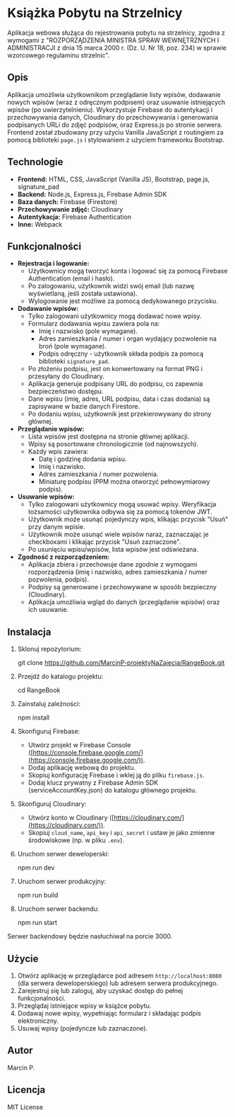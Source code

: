 # Książka Pobytu na Strzelnicy

Aplikacja webowa służąca do rejestrowania pobytu na strzelnicy, zgodna z wymogami z "ROZPORZĄDZENIA MINISTRA SPRAW WEWNĘTRZNYCH I ADMINISTRACJI z dnia 15 marca 2000 r. (Dz. U. Nr 18, poz. 234) w sprawie wzorcowego regulaminu strzelnic".

## Opis

Aplikacja umożliwia użytkownikom przeglądanie listy wpisów, dodawanie nowych wpisów (wraz z odręcznym podpisem) oraz usuwanie istniejących wpisów (po uwierzytelnieniu). 
Wykorzystuje Firebase do autentykacji i przechowywania danych, Cloudinary do przechowywania i generowania podpisanych URLi do zdjęć podpisów, oraz Express.js po stronie serwera. 
Frontend został zbudowany przy użyciu Vanilla JavaScript z routingiem za pomocą biblioteki `page.js` i stylowaniem z użyciem frameworku Bootstrap.

## Technologie

*   **Frontend:** HTML, CSS, JavaScript (Vanilla JS), Bootstrap, page.js, signature\_pad
*   **Backend:** Node.js, Express.js,  Firebase Admin SDK
*   **Baza danych:** Firebase (Firestore)
*   **Przechowywanie zdjęć:** Cloudinary
*   **Autentykacja:** Firebase Authentication
*   **Inne:** Webpack

## Funkcjonalności

*   **Rejestracja i logowanie:**
    *   Użytkownicy mogą tworzyć konta i logować się za pomocą Firebase Authentication (email i hasło).
    *   Po zalogowaniu, użytkownik widzi swój email (lub nazwę wyświetlaną, jeśli została ustawiona).
    *   Wylogowanie jest możliwe za pomocą dedykowanego przycisku.
*   **Dodawanie wpisów:**
    *   Tylko zalogowani użytkownicy mogą dodawać nowe wpisy.
    *   Formularz dodawania wpisu zawiera pola na:
        *   Imię i nazwisko (pole wymagane).
        *   Adres zamieszkania / numer i organ wydający pozwolenie na broń (pole wymagane).
        *   Podpis odręczny - użytkownik składa podpis za pomocą biblioteki `signature_pad`.
    *   Po złożeniu podpisu, jest on konwertowany na format PNG i przesyłany do Cloudinary.
    *   Aplikacja generuje podpisany URL do podpisu, co zapewnia bezpieczeństwo dostępu.
    *   Dane wpisu (imię, adres, URL podpisu, data i czas dodania) są zapisywane w bazie danych Firestore.
    *   Po dodaniu wpisu, użytkownik jest przekierowywany do strony głównej.
*   **Przeglądanie wpisów:**
    *   Lista wpisów jest dostępna na stronie głównej aplikacji.
    *   Wpisy są posortowane chronologicznie (od najnowszych).
    *   Każdy wpis zawiera:
        *   Datę i godzinę dodania wpisu.
        *   Imię i nazwisko.
        *   Adres zamieszkania / numer pozwolenia.
        *   Miniaturę podpisu (PPM można otworzyć pełnowymiarowy podpis).
*   **Usuwanie wpisów:**
    *   Tylko zalogowani użytkownicy mogą usuwać wpisy. Weryfikacja tożsamości użytkownika odbywa się za pomocą tokenów JWT.
    *   Użytkownik może usunąć pojedynczy wpis, klikając przycisk "Usuń" przy danym wpisie.
    *   Użytkownik może usunąć wiele wpisów naraz, zaznaczając je checkboxami i klikając przycisk "Usuń zaznaczone".
    *   Po usunięciu wpisu/wpisów, lista wpisów jest odświeżana.
*   **Zgodność z rozporządzeniem:**
    *   Aplikacja zbiera i przechowuje dane zgodnie z wymogami rozporządzenia (imię i nazwisko, adres zamieszkania / numer pozwolenia, podpis).
    *   Podpisy są generowane i przechowywane w sposób bezpieczny (Cloudinary).
    *   Aplikacja umożliwia wgląd do danych (przeglądanie wpisów) oraz ich usuwanie.

## Instalacja

1.  Sklonuj repozytorium:

    git clone https://github.com/MarcinP-projektyNaZajecia/RangeBook.git

2.  Przejdź do katalogu projektu:

    cd RangeBook

3.  Zainstaluj zależności:

    npm install

4.  Skonfiguruj Firebase:

    *   Utwórz projekt w Firebase Console ([https://console.firebase.google.com/](https://console.firebase.google.com/)).
    *   Dodaj aplikację webową do projektu.
    *   Skopiuj konfigurację Firebase i wklej ją do pliku `firebase.js`.
    *   Dodaj klucz prywatny z Firebase Admin SDK (serviceAccountKey.json) do katalogu głównego projektu.

5.  Skonfiguruj Cloudinary:

    *   Utwórz konto w Cloudinary ([https://cloudinary.com/](https://cloudinary.com/)).
    *   Skopiuj `cloud_name`, `api_key` i `api_secret` i ustaw je jako zmienne środowiskowe (np. w pliku `.env`).

6.  Uruchom serwer deweloperski:

    npm run dev

7.  Uruchom serwer produkcyjny:

    npm run build

8. Uruchom serwer backendu:
   
    npm run start

Serwer backendowy będzie nasłuchiwał na porcie 3000.

## Użycie

1.  Otwórz aplikację w przeglądarce pod adresem `http://localhost:8080` (dla serwera deweloperskiego)
    lub adresem serwera produkcyjnego.
3.  Zarejestruj się lub zaloguj, aby uzyskać dostęp do pełnej funkcjonalności.
4.  Przeglądaj istniejące wpisy w książce pobytu.
5.  Dodawaj nowe wpisy, wypełniając formularz i składając podpis elektroniczny.
6.  Usuwaj wpisy (pojedyncze lub zaznaczone).

## Autor

Marcin P.

## Licencja

MIT License
